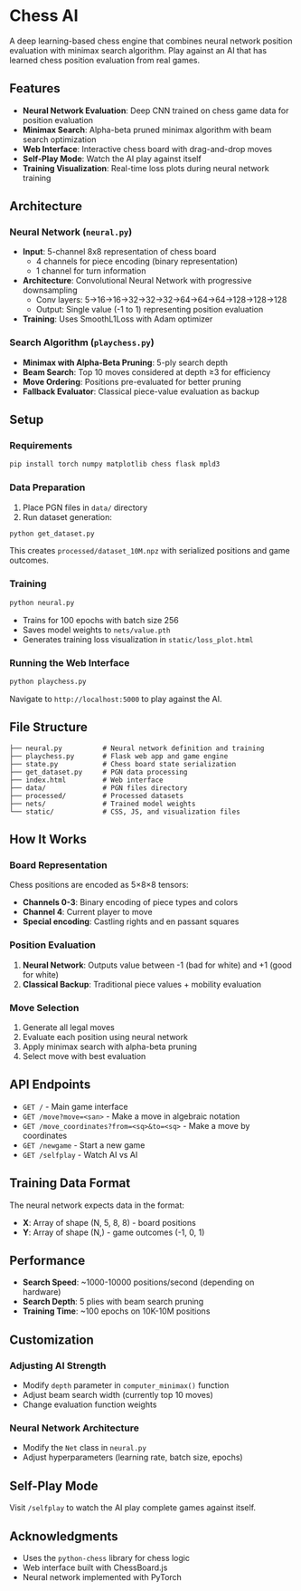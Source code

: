 # Chess AI

A deep learning-based chess engine that combines neural network position evaluation with minimax search algorithm. Play against an AI that has learned chess position evaluation from real games.

## Features

- **Neural Network Evaluation**: Deep CNN trained on chess game data for position evaluation
- **Minimax Search**: Alpha-beta pruned minimax algorithm with beam search optimization
- **Web Interface**: Interactive chess board with drag-and-drop moves
- **Self-Play Mode**: Watch the AI play against itself
- **Training Visualization**: Real-time loss plots during neural network training

## Architecture

### Neural Network (`neural.py`)
- **Input**: 5-channel 8x8 representation of chess board
  - 4 channels for piece encoding (binary representation)
  - 1 channel for turn information
- **Architecture**: Convolutional Neural Network with progressive downsampling
  - Conv layers: 5→16→16→32→32→32→64→64→64→128→128→128
  - Output: Single value (-1 to 1) representing position evaluation
- **Training**: Uses SmoothL1Loss with Adam optimizer

### Search Algorithm (`playchess.py`)
- **Minimax with Alpha-Beta Pruning**: 5-ply search depth
- **Beam Search**: Top 10 moves considered at depth ≥3 for efficiency
- **Move Ordering**: Positions pre-evaluated for better pruning
- **Fallback Evaluator**: Classical piece-value evaluation as backup

## Setup

### Requirements
```bash
pip install torch numpy matplotlib chess flask mpld3
```

### Data Preparation
1. Place PGN files in `data/` directory
2. Run dataset generation:
```bash
python get_dataset.py
```
This creates `processed/dataset_10M.npz` with serialized positions and game outcomes.

### Training
```bash
python neural.py
```
- Trains for 100 epochs with batch size 256
- Saves model weights to `nets/value.pth`
- Generates training loss visualization in `static/loss_plot.html`

### Running the Web Interface
```bash
python playchess.py
```
Navigate to `http://localhost:5000` to play against the AI.

## File Structure

```
├── neural.py          # Neural network definition and training
├── playchess.py       # Flask web app and game engine
├── state.py           # Chess board state serialization
├── get_dataset.py     # PGN data processing
├── index.html         # Web interface
├── data/              # PGN files directory
├── processed/         # Processed datasets
├── nets/              # Trained model weights
└── static/            # CSS, JS, and visualization files
```

## How It Works

### Board Representation
Chess positions are encoded as 5×8×8 tensors:
- **Channels 0-3**: Binary encoding of piece types and colors
- **Channel 4**: Current player to move
- **Special encoding**: Castling rights and en passant squares

### Position Evaluation
1. **Neural Network**: Outputs value between -1 (bad for white) and +1 (good for white)
2. **Classical Backup**: Traditional piece values + mobility evaluation

### Move Selection
1. Generate all legal moves
2. Evaluate each position using neural network
3. Apply minimax search with alpha-beta pruning
4. Select move with best evaluation

## API Endpoints

- `GET /` - Main game interface
- `GET /move?move=<san>` - Make a move in algebraic notation
- `GET /move_coordinates?from=<sq>&to=<sq>` - Make a move by coordinates
- `GET /newgame` - Start a new game
- `GET /selfplay` - Watch AI vs AI

## Training Data Format

The neural network expects data in the format:
- **X**: Array of shape (N, 5, 8, 8) - board positions
- **Y**: Array of shape (N,) - game outcomes (-1, 0, 1)

## Performance

- **Search Speed**: ~1000-10000 positions/second (depending on hardware)
- **Search Depth**: 5 plies with beam search pruning
- **Training Time**: ~100 epochs on 10K-10M positions

## Customization

### Adjusting AI Strength
- Modify `depth` parameter in `computer_minimax()` function
- Adjust beam search width (currently top 10 moves)
- Change evaluation function weights

### Neural Network Architecture
- Modify the `Net` class in `neural.py`
- Adjust hyperparameters (learning rate, batch size, epochs)

## Self-Play Mode
Visit `/selfplay` to watch the AI play complete games against itself.

## Acknowledgments

- Uses the `python-chess` library for chess logic
- Web interface built with ChessBoard.js
- Neural network implemented with PyTorch